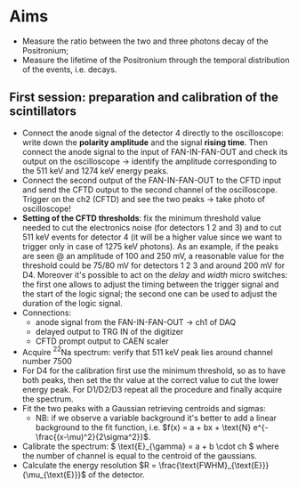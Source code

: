 # Aims
* Measure the ratio between the two and three photons decay of the Positronium;
* Measure the lifetime of the Positronium through the temporal distribution of the events, i.e. decays.
  

## First session: preparation and calibration of the scintillators
* Connect the anode signal of the detector 4 directly to the oscilloscope: write down the **polarity amplitude** and the signal **rising time**. Then connect the anode signal to the input of FAN-IN-FAN-OUT and check its output on the oscilloscope -> identify the amplitude corresponding to the 511 keV and 1274 keV energy peaks.
* Connect the second output of the FAN-IN-FAN-OUT to the CFTD input and send the CFTD output to the second channel of the oscilloscope. Trigger on the ch2 (CFTD) and see the two peaks -> take photo of oscilloscope! 
* **Setting of the CFTD thresholds**: fix the minimum threshold value needed to cut the electronics noise (for detectors 1 2 and 3) and to cut 511 keV events for detector 4 (it will be a higher value since we want to trigger only in case of 1275 keV photons). As an example, if the peaks are seen @ an amplitude of 100 and 250 mV, a reasonable value for the threshold could be 75/80 mV for detectors 1 2 3 and around 200 mV for D4. Moreover it's possible to act on the *delay* and *width* micro switches: the first one allows to adjust the timing between the trigger signal and the start of the logic signal; the second one can be used to adjust the duration of the logic signal. 
* Connections:
  - anode signal from the FAN-IN-FAN-OUT -> ch1 of DAQ
  - delayed output to TRG IN of the digitizer
  - CFTD prompt output to CAEN scaler 
* Acquire $^{22}$Na spectrum: verify that 511 keV peak lies around channel number 7500
* For D4 for the calibration first use the minimum threshold, so as to have both peaks, then set the thr value at the correct value to cut the lower energy peak. For D1/D2/D3 repeat all the procedure and finally acquire the spectrum. 
* Fit the two peaks with a Gaussian retrieving centroids and sigmas: 
  - NB: if we observe a variable background it's better to add a linear background to the fit function, i.e. $f(x) = a + bx + \text{N} e^{-\frac{(x-\mu)^2}{2\sigma^2}}$. 
* Calibrate the spectrum: $ \text{E}_{\gamma} = a + b \cdot ch $ where the number of channel is equal to the centroid of the gaussians. 
* Calculate the energy resolution $R = \frac{\text{FWHM}_{\text{E}}}{\mu_{\text{E}}}$ of the detector.
